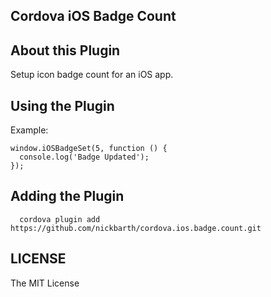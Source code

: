 ## Cordova iOS Badge Count

## About this Plugin

Setup icon badge count for an iOS app.

## Using the Plugin

Example:

```
window.iOSBadgeSet(5, function () {
  console.log('Badge Updated');
});
```

## Adding the Plugin ##

```
  cordova plugin add https://github.com/nickbarth/cordova.ios.badge.count.git
```

## LICENSE ##

The MIT License
